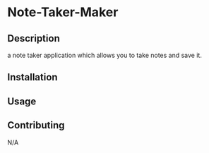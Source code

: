 # Note-Taker-Maker

## Description

a note taker application which allows you to take notes and save it.

## Installation


## Usage



## Contributing

N/A
